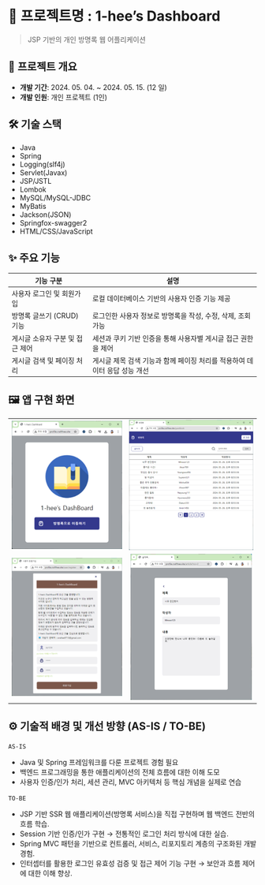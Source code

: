 # 📌 프로젝트명 : 1-hee’s Dashboard

> JSP 기반의 개인 방명록 웹 어플리케이션

## 📂 프로젝트 개요

- **개발 기간**: 2024. 05. 04. ~ 2024. 05. 15. (12 일)
- **개발 인원**: 개인 프로젝트 (1인)

## 🛠️ 기술 스택

<ul>
 <li>Java</li>
 <li>Spring</li>
 <li>Logging(slf4j)</li>
 <li>Servlet(Javax)</li>
 <li>JSP/JSTL</li>
 <li>Lombok</li>
 <li>MySQL/MySQL-JDBC</li>
 <li>MyBatis</li>
 <li>Jackson(JSON)</li>
 <li>Springfox-swagger2</li>
 <li>HTML/CSS/JavaScript</li>
</ul>

## ✨ 주요 기능

| 기능 구분 | 설명 |
|------|------|
| 사용자 로그인 및 회원가입     | 로컬 데이터베이스 기반의 사용자 인증 기능 제공 |
| 방명록 글쓰기 (CRUD) 기능     | 로그인한 사용자 정보로 방명록을 작성, 수정, 삭제, 조회 가능 |
| 게시글 소유자 구분 및 접근 제어 | 세션과 쿠키 기반 인증을 통해 사용자별 게시글 접근 권한을 제어 |
| 게시글 검색 및 페이징 처리    | 게시글 제목 검색 기능과 함께 페이징 처리를 적용하여 데이터 응답 성능 개선 |

## 🖼️ 앱 구현 화면

<table>
  <tr>
    <td align="center">
      <img src="./image/screen_001.png" width="">
    </td>
    <td align="center">
      <img src="./image/screen_002.png" width="">
    </td>
  </tr>
  <tr>
    <td align="center">
      <img src="./image/screen_003.png" width="">
    </td>
    <td align="center">
      <img src="./image/screen_004.png" width="">
    </td>
  </tr>
</table>

## ⚙️ 기술적 배경 및 개선 방향 (AS-IS / TO-BE)

`AS-IS`
- Java 및 Spring 프레임워크를 다룬 프로젝트 경험 필요
- 백엔드 프로그래밍을 통한 애플리케이션의 전체 흐름에 대한 이해 도모
- 사용자 인증/인가 처리, 세션 관리, MVC 아키텍처 등 핵심 개념을 실제로 연습


`TO-BE`
- JSP 기반 SSR 웹 애플리케이션(방명록 서비스)을 직접 구현하며 웹 백엔드 전반의 흐름 학습.
- Session 기반 인증/인가 구현 → 전통적인 로그인 처리 방식에 대한 실습.
- Spring MVC 패턴을 기반으로 컨트롤러, 서비스, 리포지토리 계층의 구조화된 개발 경험.
- 인터셉터를 활용한 로그인 유효성 검증 및 접근 제어 기능 구현 → 보안과 흐름 제어에 대한 이해 향상.
